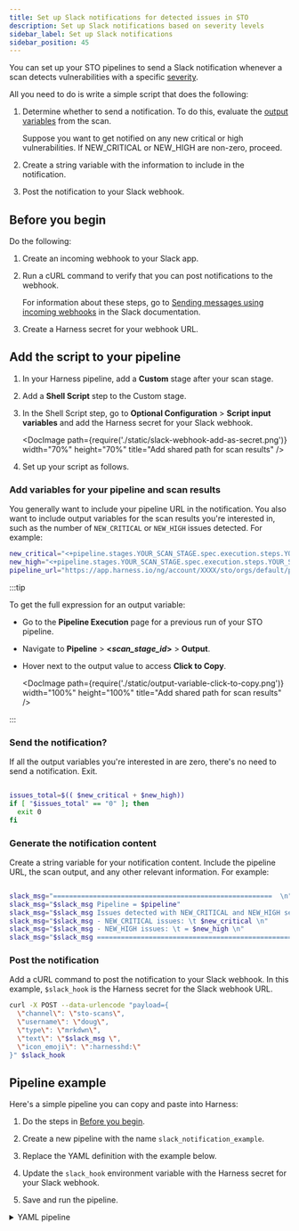 ```yaml
---
title: Set up Slack notifications for detected issues in STO
description: Set up Slack notifications based on severity levels
sidebar_label: Set up Slack notifications
sidebar_position: 45
---
```


You can set up your STO pipelines to send a Slack notification whenever a scan detects vulnerabilities with a specific [severity](/docs/security-testing-orchestration/get-started/key-concepts/fail-pipelines-by-severity). 

 All you need to do is write a simple script that does the following: 

1. Determine whether to send a notification. To do this, evaluate the [output variables](/docs/security-testing-orchestration/get-started/key-concepts/output-variables) from the scan.

   Suppose you want to get notified on any new critical or high vulnerabilities. If NEW_CRITICAL or NEW_HIGH are non-zero, proceed.

2. Create a string variable with the information to include in the notification.

3. Post the notification to your Slack webhook. 

## Before you begin

Do the following:

1. Create an incoming webhook to your Slack app.

2. Run a cURL command to verify that you can post notifications to the webhook. 

   For information about these steps, go to [Sending messages using incoming webhooks](https://api.slack.com/messaging/webhooks) in the Slack documentation.

3. Create a Harness secret for your webhook URL. 

## Add the script to your pipeline

1. In your Harness pipeline, add a **Custom** stage after your scan stage. 

2. Add a **Shell Script** step to the Custom stage.

3. In the Shell Script step, go to **Optional Configuration** > **Script input variables** and add the Harness secret for your Slack webhook. 

   <DocImage path={require('./static/slack-webhook-add-as-secret.png')} width="70%" height="70%" title="Add shared path for scan results" /> 

3. Set up your script as follows.

### Add variables for your pipeline and scan results

You generally want to include your pipeline URL in the notification. You also want to include output variables for the scan results you're interested in, such as the number of `NEW_CRITICAL` or `NEW_HIGH` issues detected.  For example:

```bash
new_critical="<+pipeline.stages.YOUR_SCAN_STAGE.spec.execution.steps.YOUR_SCAN_STEP.output.outputVariables.NEW_CRITICAL>"
new_high="<+pipeline.stages.YOUR_SCAN_STAGE.spec.execution.steps.YOUR_SCAN_STEP.output.outputVariables.NEW_HIGH>"
pipeline_url="https://app.harness.io/ng/account/XXXX/sto/orgs/default/projects/sto_tutorials/pipelines/buildscanpushexample/"

```

:::tip

To get the full expression for an output variable:

- Go to the **Pipeline Execution** page for a previous run of your STO pipeline. 

- Navigate to <b>Pipeline</b> &gt; <b>&lt;_scan_stage_id_&gt;</b> &gt; <b>Output</b>.

- Hover next to the output value to access **Click to Copy**.

  <DocImage path={require('./static/output-variable-click-to-copy.png')} width="100%" height="100%" title="Add shared path for scan results" /> 

:::

### Send the notification? 

If all the output variables you're interested in are zero, there's no need to send a notification. Exit. 

```bash

issues_total=$(( $new_critical + $new_high))
if [ "$issues_total" == "0" ]; then
  exit 0
fi

```

### Generate the notification content

Create a string variable for your notification content. Include the pipeline URL, the scan output, and any other relevant information. For example:

```bash

slack_msg="=======================================================  \n"
slack_msg="$slack_msg Pipeline = $pipeline"
slack_msg="$slack_msg Issues detected with NEW_CRITICAL and NEW_HIGH severity  \n"
slack_msg="$slack_msg - NEW_CRITICAL issues: \t $new_critical \n"
slack_msg="$slack_msg - NEW_HIGH issues: \t = $new_high \n"
slack_msg="$slack_msg =======================================================  \n"

```

### Post the notification

Add a cURL command to post the notification to your Slack webhook. In this example, `$slack_hook` is the Harness secret for the Slack webhook URL.

```bash
curl -X POST --data-urlencode "payload={
  \"channel\": \"sto-scans\",
  \"username\": \"doug\",
  \"type\": \"mrkdwn\",
  \"text\": \"$slack_msg \",
  \"icon_emoji\": \":harnesshd:\"
}" $slack_hook
```

## Pipeline example

Here's a simple pipeline you can copy and paste into Harness:

1. Do the steps in [Before you begin](#before-you-begin).

1. Create a new pipeline with the name `slack_notification_example`.

2. Replace the YAML definition with the example below. 

3. Update the `slack_hook` environment variable with the Harness secret for your Slack webhook. 

4. Save and run the pipeline. 

<details>

<summary>YAML pipeline</summary>

```yaml
pipeline:
  identifier: slack_notification_example
  name: slack_notification_example
  projectIdentifier: default
  orgIdentifier: default
  tags: {}
  stages:
    - stage:
        name: YOUR_SCAN_STAGE
        identifier: YOUR_SCAN_STAGE
        description: ""
        type: CI
        spec:
          cloneCodebase: false
          platform:
            os: Linux
            arch: Amd64
          runtime:
            type: Cloud
            spec: {}
          execution:
            steps:
              - step:
                  type: AquaTrivy
                  name: YOUR_SCAN_STEP
                  identifier: YOUR_SCAN_STEP
                  spec:
                    mode: orchestration
                    config: default
                    target:
                      type: container
                      detection: auto
                    advanced:
                      log:
                        level: info
                    privileged: true
                    image:
                      type: docker_v2
                      name: <+input>
                      tag: <+input>
                    sbom:
                      generate: true
                      format: spdx-json
          caching:
            enabled: false
            paths: []
    - stage:
        name: slack_notify
        identifier: slack_notify
        description: ""
        type: Custom
        spec:
          execution:
            steps:
              - step:
                  type: ShellScript
                  name: Slack_Notify
                  identifier: ShellScript_1
                  spec:
                    shell: Bash
                    executionTarget: {}
                    source:
                      type: Inline
                      spec:
                        script: |-

                          # Assign variables
                          new_critical="<+pipeline.stages.YOUR_SCAN_STAGE.spec.execution.steps.YOUR_SCAN_STEP.output.outputVariables.NEW_CRITICAL>"
                          new_high="<+pipeline.stages.YOUR_SCAN_STAGE.spec.execution.steps.YOUR_SCAN_STEP.output.outputVariables.NEW_HIGH>"
                          pipeline="YOUR_PIPELINE_ID"


                          # Get the total # of issues. If the total is 0, exit without sending a notification
                          issues_total=$(($critical + $new_critical + $high + $new_high))
                          if [ "$issues_total" == "0" ]; then
                            exit 0
                          fi

                          echo "issues = $issues_total"

                          slack_msg="=======================================================  \n"
                          slack_msg="$slack_msg New issues detected with CRITICAL and HIGH severity! \n"
                          slack_msg="$slack_msg Pipeline: \t $pipeline \n"
                          slack_msg="$slack_msg - NEW_CRITICAL issues: \t $new_critical \n"
                          slack_msg="$slack_msg - NEW_HIGH issues: \t = $new_high \n"
                          slack_msg="$slack_msg =======================================================  \n"


                          curl -X POST --data-urlencode "payload={
                            \"channel\": \"sto-scans\",
                            \"username\": \"doug\",
                            \"type\": \"mrkdwn\",
                            \"text\": \" $slack_msg \",
                            \"icon_emoji\": \":harnesshd:\"
                          }" $slack_hook
                    environmentVariables:
                      - name: slack_hook
                        type: Secret
                        value: sto-slack-notifications-webhook-url
                    outputVariables: []
                  timeout: 10m
        tags: {}

```

</details>